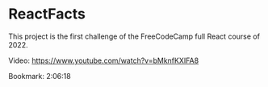 # ReactFacts

This project is the first challenge of the FreeCodeCamp full React course of 2022.

Video: https://www.youtube.com/watch?v=bMknfKXIFA8

Bookmark: 2:06:18
